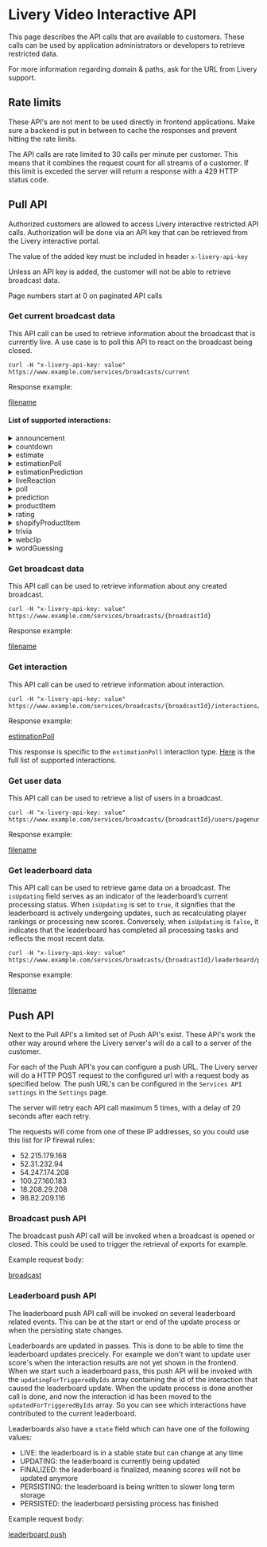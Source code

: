 # Livery Video Interactive API

This page describes the API calls that are available to customers.
These calls can be used by application administrators or developers to retrieve restricted data.

For more information regarding domain & paths, ask for the URL from Livery support.

## Rate limits

These API's are not ment to be used directly in frontend applications.
Make sure a backend is put in between to cache the responses and prevent hitting the rate limits.

The API calls are rate limited to 30 calls per minute per customer.
This means that it combines the request count for all streams of a customer.
If this limit is exceded the server will return a response with a 429 HTTP status code.

## Pull API

Authorized customers are allowed to access Livery interactive restricted API calls.
Authorization will be done via an API key that can be retrieved from the Livery interactive portal.

The value of the added key must be included in header `x-livery-api-key`

Unless an API key is added, the customer will not be able to retrieve broadcast data.

Page numbers start at 0 on paginated API calls

### Get current broadcast data

This API call can be used to retrieve information about the broadcast that is currently live.
A use case is to poll this API to react on the broadcast being closed.

```
curl -H "x-livery-api-key: value" https://www.example.com/services/broadcasts/current
```

Response example:

[filename](_customer-interactive-api/_example-BroadcastCurrent.md ':include')

#### List of supported interactions:

<details>
<summary>announcement</summary>

[announcement](_customer-interactive-api/interactions/announcement.md ':include')
</details>

<details>
<summary>countdown</summary>

[countdown](_customer-interactive-api/interactions/countdown.md ':include')
</details>

<details>
<summary>estimate</summary>

[estimate](_customer-interactive-api/interactions/estimate.md ':include')
</details>

<details>
<summary>estimationPoll</summary>

[estimationPoll](_customer-interactive-api/interactions/estimationpoll.md ':include')
</details>

<details>
<summary>estimationPrediction</summary>

[estimationPrediction](_customer-interactive-api/interactions/estimationprediction.md ':include')
</details>

<details>
<summary>liveReaction</summary>

[liveReaction](_customer-interactive-api/interactions/livereaction.md ':include')
</details>

<details>
<summary>poll</summary>

[poll](_customer-interactive-api/interactions/poll.md ':include')
</details>

<details>
<summary>prediction</summary>

[prediction](_customer-interactive-api/interactions/prediction.md ':include')
</details>

<details>
<summary>productItem</summary>

[productItem](_customer-interactive-api/interactions/productitem.md ':include')
</details>

<details>
<summary>rating</summary>

[rating](_customer-interactive-api/interactions/rating.md ':include')
</details>

<details>
<summary>shopifyProductItem</summary>

[shopifyProductItem](_customer-interactive-api/interactions/shopifyproductitem.md ':include')
</details>

<details>
<summary>trivia</summary>

[trivia](_customer-interactive-api/interactions/trivia.md ':include')
</details>

<details>
<summary>webclip</summary>

[webclip](_customer-interactive-api/interactions/webclip.md ':include')
</details>

<details>
<summary>wordGuessing</summary>

[wordGuessing](_customer-interactive-api/interactions/wordGuessing.md ':include')
</details>

### Get broadcast data

This API call can be used to retrieve information about any created broadcast.

```
curl -H "x-livery-api-key: value" https://www.example.com/services/broadcasts/{broadcastId}
```

Response example:

[filename](_customer-interactive-api/_example-Broadcast.md ':include')

### Get interaction

This API call can be used to retrieve information about interaction.

```
curl -H "x-livery-api-key: value" https://www.example.com/services/broadcasts/{broadcastId}/interactions/{interactionId}
```
Response example:

[estimationPoll](_customer-interactive-api/interactions/estimationpoll.md ':include')

This response is specific to the `estimationPoll` interaction type. [Here](#List-of-supported-interactions) is the full list of supported interactions.

### Get user data

This API call can be used to retrieve a list of users in a broadcast.

```
curl -H "x-livery-api-key: value" https://www.example.com/services/broadcasts/{broadcastId}/users/pagenumbers/{pagenumber}
```

Response example:

[filename](_customer-interactive-api/_example-Users.md ':include')

### Get leaderboard data

This API call can be used to retrieve game data on a broadcast. 
The `isUpdating` field serves as an indicator of the leaderboard’s current processing status. 
When `isUpdating` is set to `true`, it signifies that the leaderboard is actively undergoing updates, 
such as recalculating player rankings or processing new scores. 
Conversely, when `isUpdating` is `false`, it indicates that the leaderboard has completed all processing tasks and reflects the most recent data.

```
curl -H "x-livery-api-key: value" https://www.example.com/services/broadcasts/{broadcastId}/leaderboard/pagenumbers/{pageNumber}
```

Response example:

[filename](_customer-interactive-api/_example-Leaderboard.md ':include')

## Push API

Next to the Pull API's a limited set of Push API's exist.
These API's work the other way around where the Livery server's will do a call to a server of the customer.

For each of the Push API's you can configure a push URL.
The Livery server will do a HTTP POST request to the configured url with a request body as specified below.
The push URL's can be configured in the `Services API settings` in the `Settings` page.

The server will retry each API call maximum 5 times, with a delay of 20 seconds after each retry.

The requests will come from one of these IP addresses, so you could use this list for IP firewal rules:

- 52.215.179.168
- 52.31.232.94
- 54.247.174.208
- 100.27.160.183
- 18.208.29.208
- 98.82.209.116

### Broadcast push API

The broadcast push API call will be invoked when a broadcast is opened or closed.
This could be used to trigger the retrieval of exports for example.

Example request body:

[broadcast](_customer-interactive-api/_example-Broadcast.md ':include')

### Leaderboard push API

The leaderboard push API call will be invoked on several leaderboard related events.
This can be at the start or end of the update process or when the persisting state changes.

Leaderboards are updated in passes.
This is done to be able to time the leaderboard updates precicely.
For example we don't want to update user score's when the interaction results are not yet shown in the frontend.
When we start such a leaderboard pass, this push API will be invoked with the `updatingForTriggeredByIds` array containing the id of the interaction that caused the leaderboard update.
When the update process is done another call is done, and now the interaction id has been moved to the `updatedForTriggeredByIds` array.
So you can see which interactions have contributed to the current leaderboard.

Leaderboards also have a `state` field which can have one of the following values:

- LIVE: the leaderboard is in a stable state but can change at any time
- UPDATING: the leaderboard is currently being updated
- FINALIZED: the leaderboard is finalized, meaning scores will not be updated anymore
- PERSISTING: the leaderboard is being written to slower long term storage
- PERSISTED: the leaderboard persisting process has finished

Example request body:

[leaderboard push](_customer-interactive-api/_example-LeaderboardPush.md ':include')
